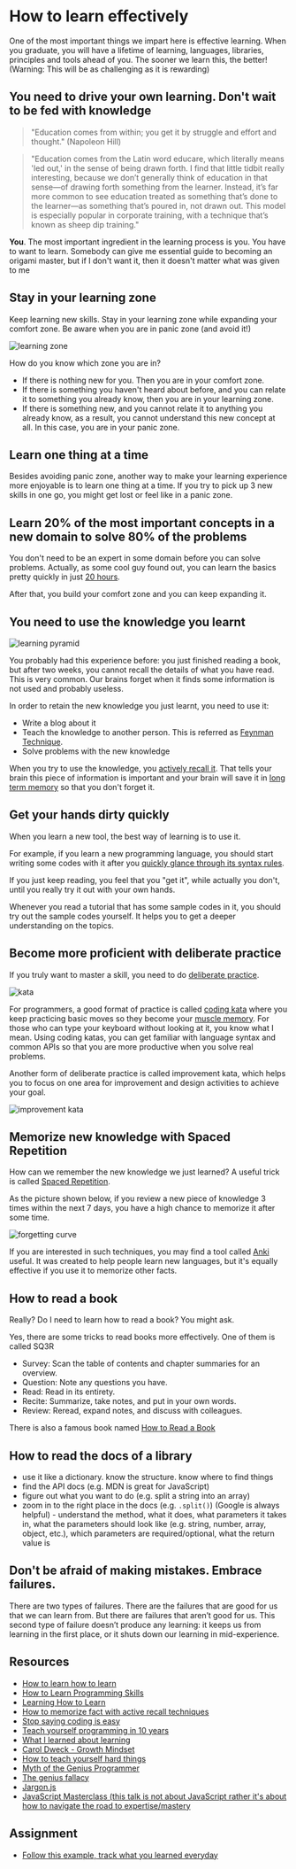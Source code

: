 # How to learn effectively

One of the most important things we impart here is effective learning. When you graduate, you will have a lifetime of learning, languages, libraries, principles and tools ahead of you. The sooner we learn this, the better! (Warning: This will be as challenging as it is rewarding)

## You need to drive your own learning. Don't wait to be fed with knowledge

> "Education comes from within; you get it by struggle and effort and thought." (Napoleon Hill)

> "Education comes from the Latin word educare, which literally means 'led out,' in the sense of being drawn forth. I find that little tidbit really interesting, because we don’t generally think of education in that sense—of drawing forth something from the learner. Instead, it’s far more common to see education treated as something that’s done to the learner—as something that’s poured in, not drawn out. This model is especially popular in corporate training, with a technique that’s known as sheep dip training."

**You**. The most important ingredient in the learning process is you. You have to want to learn. Somebody can give me essential guide to becoming an origami master, but if I don't want it, then it doesn't matter what was given to me

## Stay in your learning zone

Keep learning new skills. Stay in your learning zone while expanding your comfort zone. Be aware when you are in panic zone (and avoid it!)

![learning zone](_media/learning-zone.png)

How do you know which zone you are in?

- If there is nothing new for you. Then you are in your comfort zone.
- If there is something you haven't heard about before, and you can relate it to something you already know, then you are in your learning zone.
- If there is something new, and you cannot relate it to anything you already know, as a result, you cannot understand this new concept at all. In this case, you are in your panic zone.

## Learn one thing at a time

Besides avoiding panic zone, another way to make your learning experience more enjoyable is to learn one thing at a time. If you try to pick up 3 new skills in one go, you might get lost or feel like in a panic zone.

## Learn 20% of the most important concepts in a new domain to solve 80% of the problems

You don't need to be an expert in some domain before you can solve problems. Actually, as some cool guy found out, you can learn the basics pretty quickly in just [20 hours](https://first20hours.com/).

After that, you build your comfort zone and you can keep expanding it.

## You need to use the knowledge you learnt

![learning pyramid](_media/learning-pyramid.jpg)

You probably had this experience before: you just finished reading a book, but after two weeks, you cannot recall the details of what you have read. This is very common. Our brains forget when it finds some information is not used and probably useless.

In order to retain the new knowledge you just learnt, you need to use it:

- Write a blog about it
- Teach the knowledge to another person. This is referred as [Feynman Technique](https://fs.blog/2012/04/feynman-technique/).
- Solve problems with the new knowledge

When you try to use the knowledge, you [actively recall it](https://en.wikipedia.org/wiki/Active_recall). That tells your brain this piece of information is important and your brain will save it in [long term memory](https://en.wikipedia.org/wiki/Long-term_memory) so that you don't forget it.

## Get your hands dirty quickly

When you learn a new tool, the best way of learning is to use it.

For example, if you learn a new programming language, you should start writing some codes with it after you [quickly glance through its syntax rules](https://learnxinyminutes.com/).

If you just keep reading, you feel that you "get it", while actually you don't, until you really try it out with your own hands.

Whenever you read a tutorial that has some sample codes in it, you should try out the sample codes yourself. It helps you to get a deeper understanding on the topics.

## Become more proficient with deliberate practice

If you truly want to master a skill, you need to do [deliberate practice](https://jamesclear.com/deliberate-practice-theory).

![kata](_media/kata.jpg)

For programmers, a good format of practice is called [coding kata](http://codekata.com/) where you keep practicing basic moves so they become your [muscle memory](https://en.wikipedia.org/wiki/Muscle_memory). For those who can type your keyboard without looking at it, you know what I mean. Using coding katas, you can get familiar with language syntax and common APIs so that you are more productive when you solve real problems.

Another form of deliberate practice is called improvement kata, which helps you to focus on one area for improvement and design activities to achieve your goal.

![improvement kata](_media/how-to-improve.png)

## Memorize new knowledge with Spaced Repetition

How can we remember the new knowledge we just learned? A useful trick is called [Spaced Repetition](https://lifeinthefastlane.com/learning-by-spaced-repetition/).

As the picture shown below, if you review a new piece of knowledge 3 times within the next 7 days, you have a high chance to memorize it after some time.

![forgetting curve](_media/forgetting-curve.png)

If you are interested in such techniques, you may find a tool called [Anki](https://apps.ankiweb.net/) useful. It was created to help people learn new languages, but it's equally effective if you use it to memorize other facts.

## How to read a book

Really? Do I need to learn how to read a book? You might ask.

Yes, there are some tricks to read books more effectively. One of them is called SQ3R

- Survey: Scan the table of contents and chapter summaries for an overview.
- Question: Note any questions you have.
- Read: Read in its entirety.
- Recite: Summarize, take notes, and put in your own words.
- Review: Reread, expand notes, and discuss with colleagues.

There is also a famous book named [How to Read a Book](https://www.amazon.com/How-Read-Book-Classic-Intelligent/dp/0671212095)

## How to read the docs of a library

- use it like a dictionary. know the structure. know where to find things
- find the API docs (e.g. MDN is great for JavaScript)
- figure out what you want to do (e.g. split a string into an array)
- zoom in to the right place in the docs (e.g. `.split()`) (Google is always helpful) - understand the method, what it does, what parameters it takes in, what the parameters should look like (e.g. string, number, array, object, etc.), which parameters are required/optional, what the return value is

## Don't be afraid of making mistakes. Embrace failures.

There are two types of failures. There are the failures that are good for us that we can learn from. But there are failures that aren’t good for us. This second type of failure doesn’t produce any learning: it keeps us from learning in the first place, or it shuts down our learning in mid-experience.

## Resources

- [How to learn how to learn](https://flaviocopes.com/how-to-learn/)
- [How to Learn Programming Skills](https://www.codingblocks.net/podcast/how-to-learn-programming-skills/)
- [Learning How to Learn](https://www.coursera.org/learn/learning-how-to-learn)
- [How to memorize fact with active recall techniques](https://www.youtube.com/watch?v=ukLnPbIffxE)
- [Stop saying coding is easy](https://www.hanselman.com/blog/StopSayingLearningToCodeIsEasy.aspx)
- [Teach yourself programming in 10 years](http://norvig.com/21-days.html)
- [What I learned about learning](https://medium.com/@davified/what-i-learned-in-2017-about-learning-d185f1f38772)
- [Carol Dweck - Growth Mindset](https://www.youtube.com/watch?v=hiiEeMN7vbQ)
- [How to teach yourself hard things](https://jvns.ca/blog/2018/09/01/learning-skills-you-can-practice/)
- [Myth of the Genius Programmer](https://www.youtube.com/watch?v=0SARbwvhupQ)
- [The genius fallacy](http://jxyzabc.blogspot.com/2017/09/the-genius-fallacy.html)
- [Jargon.js](http://jargon.js.org/)
- [JavaScript Masterclass (this talk is not about JavaScript rather it's about how to navigate the road to expertise/mastery](https://www.youtube.com/watch?v=v0TFmdO4ZP0)

## Assignment

- [Follow this example, track what you learned everyday](https://github.com/jbranchaud/til)
